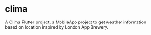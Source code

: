 # clima

A Clima Flutter project, a MobileApp project to get weather information based on location inspired
by London App Brewery.
